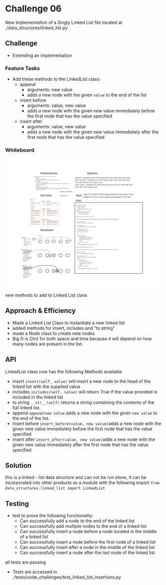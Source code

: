 # Challenge 06
New Implementation of a Singly Linked List
file located at ./data_structures/linked_list.py
## Challenge
- Extending an implementation
### Feature Tasks
- Add these methods to the LinkedList class:
  - append
    - arguments: new value
    - adds a new node with the given `value` to the end of the list
  - insert before
    - arguments: value, new value
    - adds a new node with the given new value immediately before the first node that has the value specified
  - insert after
    - arguments: value, new value
    - adds a new node with the given new value immediately after the first node that has the value specified
### Whiteboard
![linked_list_insertions_whiteboard.png](linked_list_insertions_whiteboard.png)
new methods to add to Linked List class

## Approach & Efficiency
- Made a Linked List Class to instantiate a new linked list
- added methods for insert, includes and "to string"
- made a Node class to create new nodes
- Big O is O(n) for both space and time because it will depend on how many nodes are present in the list.


## API
LinkedList class now has the following Methods available
- insert `insert(self, value)` will insert a new node to the head of the linked list with the supplied value
- includes `includes(self, value)` will return True if the value provided is included in the linked list
- to string `__str__(self)` returns a string containing the contents of the full linked list.
- append `append(new value` adds a new node with the given `new value` to the end of the list.
- insert before `insert_before(value, new value)`adds a new node with the given new value immediately before the first node that has the value specified
- insert after `insert_after(value, new value)`adds a new node with the given new value immediately after the first node that has the value specified

## Solution

this is a linked - list data structure and can not be run alone, it can be incorporated into other products as a module with the following import
`from data_structures.linked_list import LinkedList`

## Testing
- test to prove the following functionality:
  - Can successfully add a node to the end of the linked list
  - Can successfully add multiple nodes to the end of a linked list
  - Can successfully insert a node before a node located in the middle of a linked list
  - Can successfully insert a node before the first node of a linked list
  - Can successfully insert after a node in the middle of the linked list
  - Can successfully insert a node after the last node of the linked list

all tests are passing

- Tests are accessed in ./tests/code_challenges/test_linked_list_insertions.py
